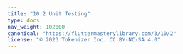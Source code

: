 ```yaml
---
title: "10.2 Unit Testing"
type: docs
nav_weight: 102000
canonical: "https://fluttermasterylibrary.com/3/10/2"
license: "© 2023 Tokenizer Inc. CC BY-NC-SA 4.0"
---
```

